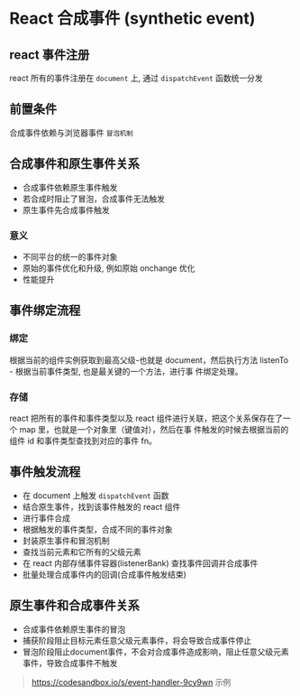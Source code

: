 # React 合成事件 (synthetic event)

## react 事件注册

react 所有的事件注册在 `document` 上, 通过 `dispatchEvent` 函数统一分发

## 前置条件

合成事件依赖与浏览器事件 `冒泡机制`

## 合成事件和原生事件关系

- 合成事件依赖原生事件触发
- 若合成时阻止了冒泡，合成事件无法触发
- 原生事件先合成事件触发

### 意义

- 不同平台的统一的事件对象
- 原始的事件优化和升级, 例如原始 onchange 优化
- 性能提升

## 事件绑定流程

### 绑定

根据当前的组件实例获取到最高父级-也就是 document，然后执行方法 listenTo - 根据当前事件类型, 也是最关键的一个方法，进行事
件绑定处理。

### 存储

react 把所有的事件和事件类型以及 react 组件进行关联，把这个关系保存在了一个 map 里，也就是一个对象里（键值对），然后在事
件触发的时候去根据当前的组件 id 和事件类型查找到对应的事件 fn。

## 事件触发流程

- 在 document 上触发 `dispatchEvent` 函数
- 结合原生事件，找到该事件触发的 react 组件
- 进行事件合成
- 根据触发的事件类型，合成不同的事件对象
- 封装原生事件和冒泡机制
- 查找当前元素和它所有的父级元素
- 在 react 内部存储事件容器(listenerBank) 查找事件回调并合成事件
- 批量处理合成事件内的回调(合成事件触发结束)

## 原生事件和合成事件关系

- 合成事件依赖原生事件的冒泡
- 捕获阶段阻止目标元素任意父级元素事件，将会导致合成事件停止
- 冒泡阶段阻止document事件，不会对合成事件造成影响，阻止任意父级元素事件，导致合成事件不触发

> https://codesandbox.io/s/event-handler-9cy9wn 示例